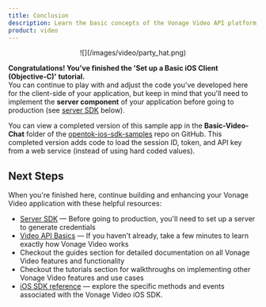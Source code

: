 ```yaml
---
title: Conclusion
description: Learn the basic concepts of the Vonage Video API platform, including how users can communicate through video, voice, and messaging. Explore a basic Vonage Video API flow.
product: video
--- 
```


<center>![](/images/video/party_hat.png)</center>

**Congratulations! You've finished the 'Set up a Basic iOS Client (Objective-C)' tutorial.**  
You can continue to play with and adjust the code you've developed here for the client-side of your application, but keep in mind that you'll need to implement the **server component** of your application before going to production (see [server SDK](/video/server-sdks/overview) below).

You can view a completed version of this sample app in the **Basic-Video-Chat** folder of the [opentok-ios-sdk-samples](https://github.com/opentok/opentok-ios-sdk-samples) repo on GitHub. This completed version adds code to load the session ID, token, and API key from a web service (instead of using hard coded values).

## Next Steps

When you're finished here, continue building and enhancing your Vonage Video application with these helpful resources:

* [Server SDK](/video/server-sdks/overview) — Before going to production, you'll need to set up a server to generate credentials
* [Video API Basics](/video/overview) — If you haven't already, take a few minutes to learn exactly how Vonage Video works
* Checkout the guides section for detailed documentation on all Vonage Video features and functionality
* Checkout the tutorials section for walkthroughs on implementing other Vonage Video features and use cases
* [iOS SDK reference](/sdk/stitch/video-ios-reference/) — explore the specific methods and events associated with the Vonage Video iOS SDK.